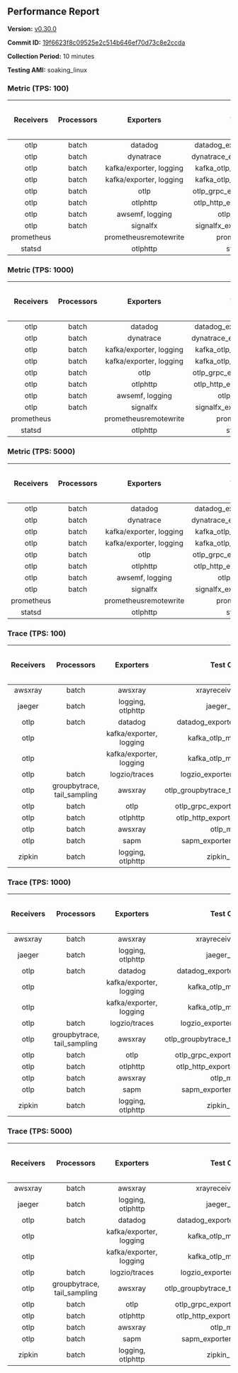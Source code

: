 ## Performance Report

**Version:** [v0.30.0](https://github.com/aws-observability/aws-otel-collector/releases/tag/v0.30.0)

**Commit ID:** [19f6623f8c09525e2c514b646ef70d73c8e2ccda](https://github.com/aws-observability/aws-otel-collector/commit/19f6623f8c09525e2c514b646ef70d73c8e2ccda)

**Collection Period:** 10 minutes

**Testing AMI:** soaking_linux


### Metric (TPS: 100)
| Receivers | Processors | Exporters | Test Case | Data Type | Instance Type | Avg CPU Usage (Percent) | Avg Memory Usage (Megabytes) | Max CPU Usage (Percent) | Max Memory Usage (Megabytes) |
|:---------:|:----------:|:---------:|:---------:|:---------:|:-------------:|:-----------------------:|:----------------------------:|:-----------------------:|:----------------------------:|
| otlp | batch | datadog | datadog_exporter_metric_mock | otlp | m5.2xlarge | 0.05 | 75.55 | 0.20 | 75.66 |
| otlp | batch | dynatrace | dynatrace_exporter_metric_mock | otlp | m5.2xlarge | 0.04 | 73.84 | 0.20 | 74.08 |
| otlp | batch | kafka/exporter, logging | kafka_otlp_metric_mock_2_8_1 | otlp | m5.2xlarge | 0.05 | 77.82 | 0.20 | 79.39 |
| otlp | batch | kafka/exporter, logging | kafka_otlp_metric_mock_3_2_0 | otlp | m5.2xlarge | 0.06 | 79.35 | 0.10 | 80.89 |
| otlp | batch | otlp | otlp_grpc_exporter_metric_mock | otlp | m5.2xlarge | 0.03 | 75.00 | 0.20 | 75.28 |
| otlp | batch | otlphttp | otlp_http_exporter_metric_mock | otlp | m5.2xlarge | 0.03 | 73.16 | 0.10 | 73.51 |
| otlp | batch | awsemf, logging | otlp_metric_mock | otlp | m5.2xlarge | 0.03 | 72.77 | 0.10 | 73.36 |
| otlp | batch | signalfx | signalfx_exporter_metric_mock | otlp | m5.2xlarge | 0.04 | 75.09 | 0.20 | 75.44 |
| prometheus |  | prometheusremotewrite | prometheus_mock | prometheus | m5.2xlarge | 0.09 | 88.05 | 0.20 | 89.27 |
| statsd |  | otlphttp | statsd_mock | statsd | m5.2xlarge | 0.01 | 74.11 | 0.20 | 74.67 |

### Metric (TPS: 1000)
| Receivers | Processors | Exporters | Test Case | Data Type | Instance Type | Avg CPU Usage (Percent) | Avg Memory Usage (Megabytes) | Max CPU Usage (Percent) | Max Memory Usage (Megabytes) |
|:---------:|:----------:|:---------:|:---------:|:---------:|:-------------:|:-----------------------:|:----------------------------:|:-----------------------:|:----------------------------:|
| otlp | batch | datadog | datadog_exporter_metric_mock | otlp | m5.2xlarge | 0.05 | 75.12 | 0.20 | 75.67 |
| otlp | batch | dynatrace | dynatrace_exporter_metric_mock | otlp | m5.2xlarge | 0.04 | 73.17 | 0.20 | 73.20 |
| otlp | batch | kafka/exporter, logging | kafka_otlp_metric_mock_2_8_1 | otlp | m5.2xlarge | 0.06 | 77.79 | 0.20 | 78.67 |
| otlp | batch | kafka/exporter, logging | kafka_otlp_metric_mock_3_2_0 | otlp | m5.2xlarge | 0.05 | 78.59 | 0.20 | 79.89 |
| otlp | batch | otlp | otlp_grpc_exporter_metric_mock | otlp | m5.2xlarge | 0.04 | 72.48 | 0.10 | 73.04 |
| otlp | batch | otlphttp | otlp_http_exporter_metric_mock | otlp | m5.2xlarge | 0.04 | 72.76 | 0.20 | 73.46 |
| otlp | batch | awsemf, logging | otlp_metric_mock | otlp | m5.2xlarge | 0.04 | 74.00 | 0.20 | 74.96 |
| otlp | batch | signalfx | signalfx_exporter_metric_mock | otlp | m5.2xlarge | 0.03 | 72.47 | 0.20 | 72.97 |
| prometheus |  | prometheusremotewrite | prometheus_mock | prometheus | m5.2xlarge | 0.99 | 115.30 | 1.60 | 122.59 |
| statsd |  | otlphttp | statsd_mock | statsd | m5.2xlarge | 0.01 | 74.57 | 0.20 | 75.01 |

### Metric (TPS: 5000)
| Receivers | Processors | Exporters | Test Case | Data Type | Instance Type | Avg CPU Usage (Percent) | Avg Memory Usage (Megabytes) | Max CPU Usage (Percent) | Max Memory Usage (Megabytes) |
|:---------:|:----------:|:---------:|:---------:|:---------:|:-------------:|:-----------------------:|:----------------------------:|:-----------------------:|:----------------------------:|
| otlp | batch | datadog | datadog_exporter_metric_mock | otlp | m5.2xlarge | 0.05 | 75.59 | 0.20 | 75.96 |
| otlp | batch | dynatrace | dynatrace_exporter_metric_mock | otlp | m5.2xlarge | 0.04 | 73.98 | 0.20 | 73.99 |
| otlp | batch | kafka/exporter, logging | kafka_otlp_metric_mock_2_8_1 | otlp | m5.2xlarge | 0.15 | 77.46 | 0.30 | 78.41 |
| otlp | batch | kafka/exporter, logging | kafka_otlp_metric_mock_3_2_0 | otlp | m5.2xlarge | 0.16 | 80.85 | 0.30 | 81.76 |
| otlp | batch | otlp | otlp_grpc_exporter_metric_mock | otlp | m5.2xlarge | 0.04 | 74.54 | 0.10 | 74.74 |
| otlp | batch | otlphttp | otlp_http_exporter_metric_mock | otlp | m5.2xlarge | 0.03 | 73.79 | 0.10 | 73.87 |
| otlp | batch | awsemf, logging | otlp_metric_mock | otlp | m5.2xlarge | 0.04 | 72.74 | 0.20 | 73.19 |
| otlp | batch | signalfx | signalfx_exporter_metric_mock | otlp | m5.2xlarge | 0.04 | 73.33 | 0.20 | 73.67 |
| prometheus |  | prometheusremotewrite | prometheus_mock | prometheus | m5.2xlarge | 5.69 | 247.22 | 9.20 | 275.33 |
| statsd |  | otlphttp | statsd_mock | statsd | m5.2xlarge | 0.01 | 71.90 | 0.10 | 71.96 |

### Trace (TPS: 100)
| Receivers | Processors | Exporters | Test Case | Data Type | Instance Type | Avg CPU Usage (Percent) | Avg Memory Usage (Megabytes) | Max CPU Usage (Percent) | Max Memory Usage (Megabytes) |
|:---------:|:----------:|:---------:|:---------:|:---------:|:-------------:|:-----------------------:|:----------------------------:|:-----------------------:|:----------------------------:|
| awsxray | batch | awsxray | xrayreceiver_mock | xray | m5.2xlarge | 3.88 | 88.60 | 4.30 | 89.62 |
| jaeger | batch | logging, otlphttp | jaeger_mock | jaeger | m5.2xlarge | 2.79 | 96.93 | 14.40 | 100.41 |
| otlp | batch | datadog | datadog_exporter_trace_mock | otlp | m5.2xlarge | 4.36 | 91.46 | 4.60 | 93.27 |
| otlp |  | kafka/exporter, logging | kafka_otlp_mock_2_8_1 | otlp | m5.2xlarge | 5.68 | 93.52 | 6.40 | 94.03 |
| otlp |  | kafka/exporter, logging | kafka_otlp_mock_3_2_0 | otlp | m5.2xlarge | 35.06 | 140.76 | 45.70 | 182.23 |
| otlp | batch | logzio/traces | logzio_exporter_trace_mock | otlp | m5.2xlarge | 4.21 | 96.75 | 4.90 | 99.38 |
| otlp | groupbytrace, tail_sampling | awsxray | otlp_groupbytrace_tailsampling_mock | otlp | m5.2xlarge | 5.19 | 111.71 | 5.90 | 128.42 |
| otlp | batch | otlp | otlp_grpc_exporter_trace_mock | otlp | m5.2xlarge | 3.07 | 124.86 | 3.60 | 131.11 |
| otlp | batch | otlphttp | otlp_http_exporter_trace_mock | otlp | m5.2xlarge | 3.47 | 98.95 | 3.80 | 100.37 |
| otlp | batch | awsxray | otlp_mock | otlp | m5.2xlarge | 3.83 | 88.28 | 4.50 | 89.06 |
| otlp | batch | sapm | sapm_exporter_trace_mock | otlp | m5.2xlarge | 3.03 | 101.53 | 3.50 | 101.86 |
| zipkin | batch | logging, otlphttp | zipkin_mock | zipkin | m5.2xlarge | 4.27 | 95.66 | 17.10 | 100.52 |

### Trace (TPS: 1000)
| Receivers | Processors | Exporters | Test Case | Data Type | Instance Type | Avg CPU Usage (Percent) | Avg Memory Usage (Megabytes) | Max CPU Usage (Percent) | Max Memory Usage (Megabytes) |
|:---------:|:----------:|:---------:|:---------:|:---------:|:-------------:|:-----------------------:|:----------------------------:|:-----------------------:|:----------------------------:|
| awsxray | batch | awsxray | xrayreceiver_mock | xray | m5.2xlarge | 18.53 | 93.30 | 18.90 | 95.02 |
| jaeger | batch | logging, otlphttp | jaeger_mock | jaeger | m5.2xlarge | 26.31 | 175.47 | 44.40 | 206.33 |
| otlp | batch | datadog | datadog_exporter_trace_mock | otlp | m5.2xlarge | 29.94 | 98.99 | 30.50 | 101.18 |
| otlp |  | kafka/exporter, logging | kafka_otlp_mock_2_8_1 | otlp | m5.2xlarge | 75.29 | 151.69 | 94.90 | 204.58 |
| otlp |  | kafka/exporter, logging | kafka_otlp_mock_3_2_0 | otlp | m5.2xlarge | 49.81 | 94.66 | 57.60 | 95.60 |
| otlp | batch | logzio/traces | logzio_exporter_trace_mock | otlp | m5.2xlarge | 27.28 | 93.44 | 28.90 | 95.97 |
| otlp | groupbytrace, tail_sampling | awsxray | otlp_groupbytrace_tailsampling_mock | otlp | m5.2xlarge | 47.41 | 145.57 | 49.40 | 147.44 |
| otlp | batch | otlp | otlp_grpc_exporter_trace_mock | otlp | m5.2xlarge | 25.79 | 470.74 | 28.60 | 518.02 |
| otlp | batch | otlphttp | otlp_http_exporter_trace_mock | otlp | m5.2xlarge | 25.90 | 95.44 | 27.70 | 97.13 |
| otlp | batch | awsxray | otlp_mock | otlp | m5.2xlarge | 27.97 | 91.05 | 28.50 | 93.08 |
| otlp | batch | sapm | sapm_exporter_trace_mock | otlp | m5.2xlarge | 26.23 | 103.72 | 27.00 | 104.73 |
| zipkin | batch | logging, otlphttp | zipkin_mock | zipkin | m5.2xlarge | 34.19 | 286.48 | 47.90 | 408.69 |

### Trace (TPS: 5000)
| Receivers | Processors | Exporters | Test Case | Data Type | Instance Type | Avg CPU Usage (Percent) | Avg Memory Usage (Megabytes) | Max CPU Usage (Percent) | Max Memory Usage (Megabytes) |
|:---------:|:----------:|:---------:|:---------:|:---------:|:-------------:|:-----------------------:|:----------------------------:|:-----------------------:|:----------------------------:|
| awsxray | batch | awsxray | xrayreceiver_mock | xray | m5.2xlarge | 27.14 | 103.51 | 28.50 | 109.88 |
| jaeger | batch | logging, otlphttp | jaeger_mock | jaeger | m5.2xlarge | 25.27 | 189.00 | 42.80 | 211.99 |
| otlp | batch | datadog | datadog_exporter_trace_mock | otlp | m5.2xlarge | 112.37 | 101.64 | 116.60 | 106.34 |
| otlp |  | kafka/exporter, logging | kafka_otlp_mock_2_8_1 | otlp | m5.2xlarge | 152.05 | 10563.62 | 318.60 | 18399.72 |
| otlp |  | kafka/exporter, logging | kafka_otlp_mock_3_2_0 | otlp | m5.2xlarge | 154.84 | 11920.94 | 315.38 | 21493.21 |
| otlp | batch | logzio/traces | logzio_exporter_trace_mock | otlp | m5.2xlarge | 103.98 | 95.14 | 111.01 | 97.31 |
| otlp | groupbytrace, tail_sampling | awsxray | otlp_groupbytrace_tailsampling_mock | otlp | m5.2xlarge | 189.47 | 192.87 | 200.69 | 197.80 |
| otlp | batch | otlp | otlp_grpc_exporter_trace_mock | otlp | m5.2xlarge | 101.74 | 2005.75 | 119.80 | 2236.41 |
| otlp | batch | otlphttp | otlp_http_exporter_trace_mock | otlp | m5.2xlarge | 90.06 | 92.81 | 96.10 | 94.71 |
| otlp | batch | awsxray | otlp_mock | otlp | m5.2xlarge | 124.04 | 15341.72 | 375.21 | 27807.71 |
| otlp | batch | sapm | sapm_exporter_trace_mock | otlp | m5.2xlarge | 94.24 | 105.92 | 98.80 | 107.42 |
| zipkin | batch | logging, otlphttp | zipkin_mock | zipkin | m5.2xlarge | 33.16 | 397.20 | 52.90 | 466.94 |
